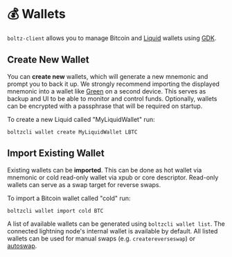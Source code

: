 # 💰 Wallets

`boltz-client` allows you to manage Bitcoin and [Liquid](https://liquid.net/)
wallets using [GDK](https://github.com/Blockstream/gdk).

## Create New Wallet

You can **create new** wallets, which will generate a new mnemonic and prompt
you to back it up. We strongly recommend importing the displayed mnemonic into a
wallet like [Green](https://blockstream.com/green/) on a second device. This
serves as backup and UI to be able to monitor and control funds. Optionally,
wallets can be encrypted with a passphrase that will be required on startup.

To create a new Liquid called "MyLiquidWallet" run:

`boltzcli wallet create MyLiquidWallet LBTC`

## Import Existing Wallet

Existing wallets can be **imported**. This can be done as hot wallet via
mnemonic or cold read-only wallet via xpub or core descriptor. Read-only wallets
can serve as a swap target for reverse swaps.

To import a Bitcoin wallet called "cold" run:

`boltzcli wallet import cold BTC`

A list of available wallets can be generated using `boltzcli wallet list`. The
connected lightning node's internal wallet is available by default. All listed
wallets can be used for manual swaps (e.g. `createreverseswap`) or
[autoswap](autoswap.md).
